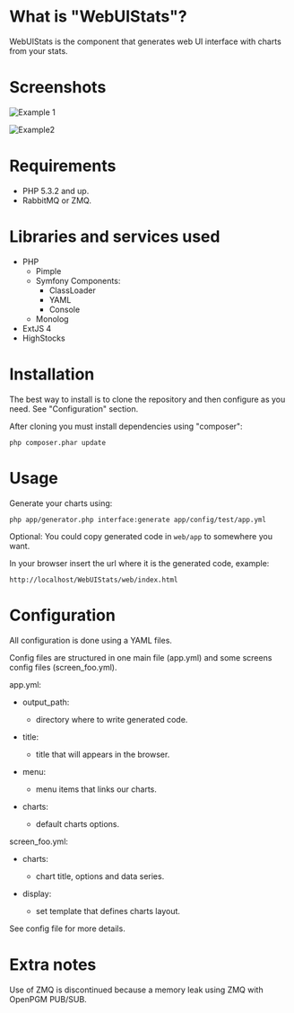 What is "WebUIStats"?
=======================
WebUIStats is the component that generates web UI interface with charts from your stats.


Screenshots
============
![Example 1](https://github.com/ofertix/WebUIStats/raw/master/doc/resources/stats1.png "Example 1")

![Example2](https://github.com/ofertix/WebUIStats/raw/master/doc/resources/stats2.png "Example2")


Requirements
============
- PHP 5.3.2 and up.
- RabbitMQ or ZMQ.


Libraries and services used
===========================

- PHP
	- Pimple
	- Symfony Components:
		- ClassLoader
		- YAML
		- Console
	- Monolog
- ExtJS 4
- HighStocks


Installation
============

The best way to install is to clone the repository and then configure as you need. See "Configuration" section.

After cloning you must install dependencies using "composer":

	php composer.phar update


Usage
=====

Generate your charts using:

	php app/generator.php interface:generate app/config/test/app.yml

Optional: You could copy generated code in `web/app` to somewhere you want.

In your browser insert the url where it is the generated code, example:

	http://localhost/WebUIStats/web/index.html


Configuration
=============

All configuration is done using a YAML files.

Config files are structured in one main file (app.yml) and some screens config files (screen_foo.yml).

app.yml:

- output_path:

	- directory where to write generated code.

- title:
	- title that will appears in the browser.

- menu:
	- menu items that links our charts.

- charts:
	- default charts options.


screen_foo.yml:

- charts:

	- chart title, options and data series.

- display:

	- set template that defines charts layout.


See config file for more details.


Extra notes
===========

Use of ZMQ is discontinued because a memory leak using ZMQ with OpenPGM PUB/SUB.

